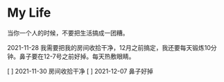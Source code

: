 # My Life

当你一个人的时候，不要把生活搞成一团糟。

2021-11-28 我需要把我的房间收拾干净，12月之前搞定，我还要每天锻炼10分钟。鼻子要在12-7号之前好掉。每天热敷眼睛。

[ ] 2021-11-30 房间收拾干净
[ ] 2021-12-07 鼻子好掉
